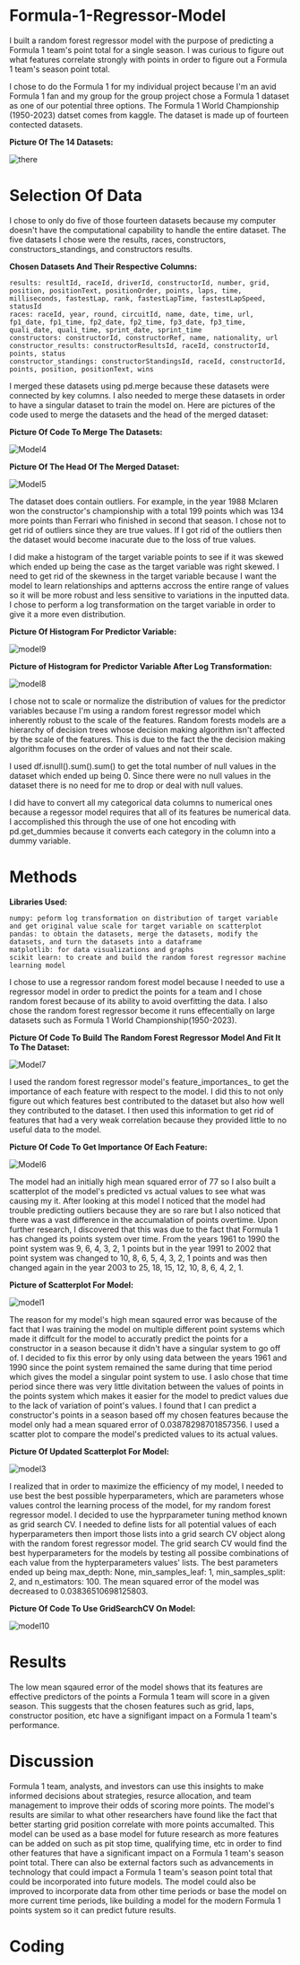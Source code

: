 # Formula-1-Regressor-Model

I built a random forest regressor model with the purpose of predicting a Formula 1 team's point total for a single season. I was curious to figure out what features correlate strongly with points in order to figure out a Formula 1 team's season point total.  

I chose to do the Formula 1 for my individual project because I'm an avid Formula 1 fan and my group for the group project chose a Formula 1 dataset as one of our potential three options. 
The Formula 1 World Championship (1950-2023) datset comes from kaggle. The dataset is  made up of fourteen contected datasets. 

**Picture Of The 14 Datasets:**

![there](https://github.com/athendd/Formula-1-Regressor-Model/assets/141829395/31a549be-a78a-4035-b5ca-af4a1f36be9a)

# Selection Of Data

I chose to only do five of those fourteen datasets because my computer doesn't have the computational capability to handle the entire dataset. The five datasets I chose were the results, races, constructors, constructors_standings, and constructors results. 

**Chosen Datasets And Their Respective Columns:**

    results: resultId, raceId, driverId, constructorId, number, grid, position, positionText, positionOrder, points, laps, time, milliseconds, fastestLap, rank, fastestLapTime, fastestLapSpeed, statusId
    races: raceId, year, round, circuitId, name, date, time, url, fp1_date, fp1_time, fp2_date, fp2_time, fp3_date, fp3_time, quali_date, quali_time, sprint_date, sprint_time
    constructors: constructorId, constructorRef, name, nationality, url
    constructor_results: constructorResultsId, raceId, constructorId, points, status
    constructor_standings: constructorStandingsId, raceId, constructorId, points, position, positionText, wins

I merged these datasets using pd.merge because these datasets were connected by key columns. I also needed to merge these datasets in order to have a singular dataset to train the model on. Here are pictures of the code used to merge the datasets and the head of the merged dataset:

**Picture Of Code To Merge The Datasets:**

![Model4](https://github.com/athendd/Formula-1-Regressor-Model/assets/141829395/0a503a29-207e-4af7-b179-9ae15b9232ac)

**Picture Of The Head Of The Merged Dataset:**

![Model5](https://github.com/athendd/Formula-1-Regressor-Model/assets/141829395/c7bed1de-3a36-4710-a580-a18c84ebca62)

The dataset does contain outliers. For example, in the year 1988 Mclaren won the constructor's championship with a total 199 points which was 134 more points than Ferrari who finished in second that season. I chose not to get rid of outliers since they are true values. If I got rid of the outliers then the dataset would become inacurate due to the loss of true values. 

I did make a histogram of the target variable points to see if it was skewed which ended up being the case as the target variable was right skewed. I need to get rid of the skewness in the target variable because I want the model to learn relationships and aptterns accross the entire range of values so it will be more robust and less sensitive to variations in the inputted data. I  chose to perform a log transformation on the target variable in order to give it a more even distribution. 

**Picture Of Histogram For Predictor Variable:**

![model9](https://github.com/athendd/Formula-1-Regressor-Model/assets/141829395/35024b9d-5fdd-4281-a7ed-cbd6e8c96a6d)

**Picture of Histogram for Predictor Variable After Log Transformation:**

![model8](https://github.com/athendd/Formula-1-Regressor-Model/assets/141829395/05f7ba2e-8003-4636-bc51-1402d3b0f716)

I chose not to scale or normalize the distribution of values for the predictor variables because I'm using a random forest regressor model which inherently robust to the scale of the features. Random forests models are a hierarchy of decision trees whose decision making algorithm isn't affected by the scale of the features. This is due to the fact the the decision making algorithm focuses on the order of values and not their scale. 

I used df.isnull().sum().sum() to get the total number of null values in the dataset which ended up being 0. Since there were no null values in the dataset there is no need for me to drop or deal with null values. 

I did have to convert all my categorical data columns to numerical ones because a regessor model requires that all of its features be numerical data. I accomplished this through the use of one hot encoding with pd.get_dummies because it converts each category in the column into a dummy variable. 

# Methods

**Libraries Used:** 

    numpy: peform log transformation on distribution of target variable and get original value scale for target variable on scatterplot
    pandas: to obtain the datasets, merge the datasets, modify the datasets, and turn the datasets into a dataframe
    matplotlib: for data visualizations and graphs
    scikit learn: to create and build the random forest regressor machine learning model 

I chose to use a regressor random forest model because I needed to use a regressor model in order to predict the points for a team and I chose random forest because of its ability to avoid overfitting the data. I also chose the random forest regressor become it runs effecentially on large datasets such as Formula 1 World Championship(1950-2023). 

**Picture Of Code To Build The Random Forest Regressor Model And Fit It To The Dataset:**

![Model7](https://github.com/athendd/Formula-1-Regressor-Model/assets/141829395/ded2f822-144a-4559-973a-0bfc30ff1ec1)

I used the random forest regressor model's feature_importances_ to get the importance of each feature with respect to the model. I did this to not only figure out which features best contributed to the dataset but also how well they contributed to the dataset. I then used this information to get rid of features that had a very weak correlation because they provided little to no useful data to the model. 

**Picture Of Code To Get Importance Of Each Feature:**

![Model6](https://github.com/athendd/Formula-1-Regressor-Model/assets/141829395/76211d94-c85a-4c15-9f69-9b394c60e10f)

The model had an initially high mean squared error of 77 so I also built a scatterplot of the model's predicted vs actual values to see what was causing my it. After looking at this model I noticed that the model had trouble predicting outliers because they are so rare but I also noticed that there was a vast difference in the accumalation of points overtime. Upon further research, I discovered that this was due to the fact that Formula 1 has changed its points system over time. From the years 1961 to 1990 the point system was 9, 6, 4, 3, 2, 1 points but in the year 1991 to 2002 that point system was changed to 10, 8, 6, 5, 4, 3, 2, 1 points and was then changed again in the year 2003 to 25, 18, 15, 12, 10, 8, 6, 4, 2, 1. 

**Picture of Scatterplot For Model:**

![model1](https://github.com/athendd/Formula-1-Regressor-Model/assets/141829395/455f2a1e-4b01-4532-807d-4bff515b36c3)


The reason for my model's high mean sqaured error was because of the fact that I was training the model on multiple different point systems which made it diffcult for the model to accuratly predict the points for a constructor in a season because it didn't have a singular system to go off of. I decided to fix this error by only using data between the years 1961 and 1990 since the point system remained the same during that time period which gives the model a singular point system to use. I aslo chose that time period since there was very little divitation between the values of points in the points system which makes it easier for the model to predict values due to the lack of variation of point's values. I found that I can predict a constructor's points in a season based off my chosen features because the model only had a mean squared error of 0.03878298701857356. I used a scatter plot to compare the model's predicted values to its actual values. 

**Picture Of Updated Scatterplot For Model:**

![model3](https://github.com/athendd/Formula-1-Regressor-Model/assets/141829395/6b213098-aacb-4a9d-960b-c55311618fb8)

I realized that in order to maximize the efficiency of my model, I needed to use best the best possible hyperparameters, which are parameters whose values control the learning process of the model, for my random forest regressor model. I decided to use the hyprparameter tuning method known as grid search CV. I needed to  define lists for all potential values of each hyperparameters then import those lists into a grid search CV object along with the random forest regressor model. The grid search CV would find the best hyperparameters for the models by testing all possibe combinations of each value from the hypterparameters values' lists. The best parameters ended up being max_depth: None, min_samples_leaf: 1, min_samples_split: 2, and n_estimators: 100. The mean squared error of the model was decreased to 0.03836510698125803. 

**Picture Of Code To Use GridSearchCV On Model:**

![model10](https://github.com/athendd/Formula-1-Regressor-Model/assets/141829395/928c0da5-d752-4377-a412-d9ca0bb4e46f)

# Results

The low mean sqaured error of the model shows that its features are effective predictors of the points a Formula 1 team will score in a given season. This suggests that the chosen features such as grid, laps, constructor position, etc have a signifigant impact on a Formula 1 team's performance. 

# Discussion

Formula 1 team, analysts, and investors can use this insights to make informed decisions about strategies, resurce allocation, and team management to improve their odds of scoring more points. The model's results are similar to what other researchers have found like the fact that better starting grid position correlate with more points accumalted. This model can be used as a base model for future research as more features can be added on such as pit stop time, qualifying time, etc in order to find other features that have a significant impact on a Formula 1 team's season point total. There can also be external factors such as advancements in technology that could impact a Formula 1 team's season point total that could be incorporated into future models. The model could also be improved to incorporate data from other time periods or base the model on more current time periods, like building a model for the modern Formula 1 points system so it can predict future results. 

# Coding
